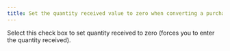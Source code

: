 ```yaml
---
title: Set the quantity received value to zero when converting a purchase order to a purchase receipt
---
```



Select this check box to set quantity received to zero (forces you to  enter the quantity received).
